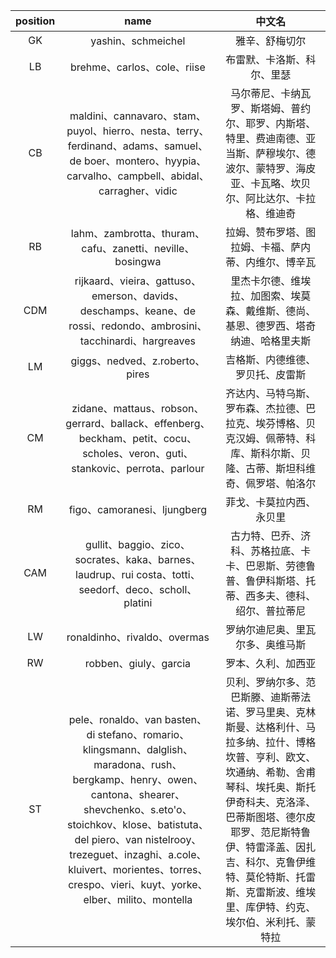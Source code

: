 |position|name|中文名|
|:---:|:---:|:---:|
|GK|yashin、schmeichel|雅辛、舒梅切尔|
|LB|brehme、carlos、cole、riise|布雷默、卡洛斯、科尔、里瑟|
|CB|maldini、cannavaro、stam、puyol、hierro、nesta、terry、ferdinand、adams、samuel、de boer、montero、hyypia、carvalho、campbell、abidal、carragher、vidic|马尔蒂尼、卡纳瓦罗、斯塔姆、普约尔、耶罗、内斯塔、特里、费迪南德、亚当斯、萨穆埃尔、德波尔、蒙特罗、海皮亚、卡瓦略、坎贝尔、阿比达尔、卡拉格、维迪奇|
|RB|lahm、zambrotta、thuram、cafu、zanetti、neville、bosingwa|拉姆、赞布罗塔、图拉姆、卡福、萨内蒂、内维尔、博辛瓦|
|CDM|rijkaard、vieira、gattuso、emerson、davids、deschamps、keane、de rossi、redondo、ambrosini、tacchinardi、hargreaves|里杰卡尔德、维埃拉、加图索、埃莫森、戴维斯、德尚、基恩、德罗西、塔奇纳迪、哈格里夫斯|
|LM|giggs、nedved、z.roberto、pires|吉格斯、内德维德、罗贝托、皮雷斯|
|CM|zidane、mattaus、robson、gerrard、ballack、effenberg、beckham、petit、cocu、scholes、veron、guti、stankovic、perrota、parlour|齐达内、马特乌斯、罗布森、杰拉德、巴拉克、埃芬博格、贝克汉姆、佩蒂特、科库、斯科尔斯、贝隆、古蒂、斯坦科维奇、佩罗塔、帕洛尔|
|RM|figo、camoranesi、ljungberg|菲戈、卡莫拉内西、永贝里|
|CAM|gullit、baggio、zico、socrates、kaka、barnes、laudrup、rui costa、totti、seedorf、deco、scholl、platini|古力特、巴乔、济科、苏格拉底、卡卡、巴恩斯、劳德鲁普、鲁伊科斯塔、托蒂、西多夫、德科、绍尔、普拉蒂尼|
|LW|ronaldinho、rivaldo、overmas|罗纳尔迪尼奥、里瓦尔多、奥维马斯|
|RW|robben、giuly、garcia|罗本、久利、加西亚|
|ST|pele、ronaldo、van basten、di stefano、romario、klingsmann、dalglish、maradona、rush、bergkamp、henry、owen、cantona、shearer、shevchenko、s.eto'o、stoichkov、klose、batistuta、del piero、van nistelrooy、trezeguet、inzaghi、a.cole、kluivert、morientes、torres、crespo、vieri、kuyt、yorke、elber、milito、montella|贝利、罗纳尔多、范巴斯滕、迪斯蒂法诺、罗马里奥、克林斯曼、达格利什、马拉多纳、拉什、博格坎普、亨利、欧文、坎通纳、希勒、舍甫琴科、埃托奥、斯托伊奇科夫、克洛泽、巴蒂斯图塔、德尔皮耶罗、范尼斯特鲁伊、特雷泽盖、因扎吉、科尔、克鲁伊维特、莫伦特斯、托雷斯、克雷斯波、维埃里、库伊特、约克、埃尔伯、米利托、蒙特拉|